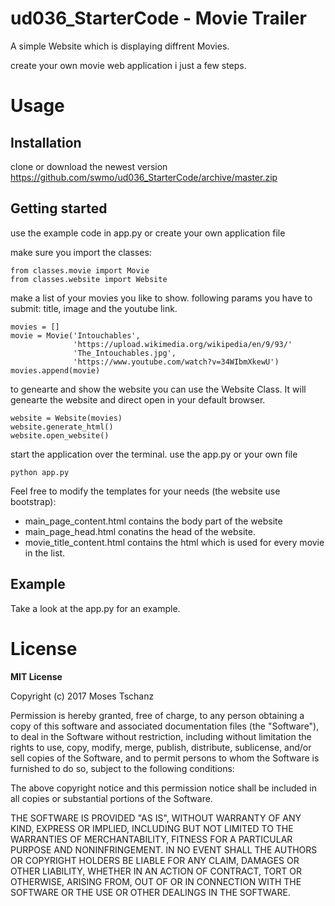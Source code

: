 # ud036_StarterCode - Movie Trailer
A simple Website which is displaying diffrent Movies. 

create your own movie web application i just a few steps.

# Usage

## Installation 


clone or download the newest version https://github.com/swmo/ud036_StarterCode/archive/master.zip

## Getting started

use the example code in app.py or create your own application file

make sure you import the classes:
```
from classes.movie import Movie
from classes.website import Website

```

make a list of your movies you like to show. following params you have to submit: title, image and the youtube link. 
```
movies = []
movie = Movie('Intouchables',
              'https://upload.wikimedia.org/wikipedia/en/9/93/'
              'The_Intouchables.jpg',
              'https://www.youtube.com/watch?v=34WIbmXkewU')
movies.append(movie)
```

to genearte and show the website you can use the Website Class. 
It will genearte the website and direct open in your default browser.
```
website = Website(movies)
website.generate_html()
website.open_website()
```

start the application over the terminal. use the app.py or your own file
```
python app.py 
```

Feel free to modify the templates for your needs (the website use bootstrap):
- main_page_content.html contains the body part of the website
- main_page_head.html conatins the head of the website. 
- movie_title_content.html contains the html which is used for every movie in the list.

## Example
Take a look at the app.py for an example.

# License

**MIT License**

Copyright (c) 2017 Moses Tschanz

Permission is hereby granted, free of charge, to any person obtaining a copy
of this software and associated documentation files (the "Software"), to deal
in the Software without restriction, including without limitation the rights
to use, copy, modify, merge, publish, distribute, sublicense, and/or sell
copies of the Software, and to permit persons to whom the Software is
furnished to do so, subject to the following conditions:

The above copyright notice and this permission notice shall be included in all
copies or substantial portions of the Software.

THE SOFTWARE IS PROVIDED "AS IS", WITHOUT WARRANTY OF ANY KIND, EXPRESS OR
IMPLIED, INCLUDING BUT NOT LIMITED TO THE WARRANTIES OF MERCHANTABILITY,
FITNESS FOR A PARTICULAR PURPOSE AND NONINFRINGEMENT. IN NO EVENT SHALL THE
AUTHORS OR COPYRIGHT HOLDERS BE LIABLE FOR ANY CLAIM, DAMAGES OR OTHER
LIABILITY, WHETHER IN AN ACTION OF CONTRACT, TORT OR OTHERWISE, ARISING FROM,
OUT OF OR IN CONNECTION WITH THE SOFTWARE OR THE USE OR OTHER DEALINGS IN THE
SOFTWARE.


